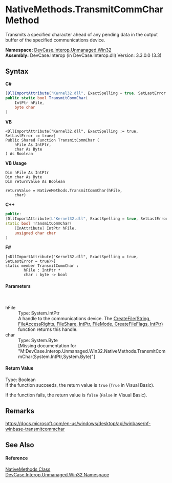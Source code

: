 # NativeMethods.TransmitCommChar Method 
 

Transmits a specified character ahead of any pending data in the output buffer of the specified communications device.

**Namespace:**&nbsp;<a href="N_DevCase_Interop_Unmanaged_Win32">DevCase.Interop.Unmanaged.Win32</a><br />**Assembly:**&nbsp;DevCase.Interop (in DevCase.Interop.dll) Version: 3.3.0.0 (3.3)

## Syntax

**C#**<br />
``` C#
[DllImportAttribute("Kernel32.dll", ExactSpelling = true, SetLastError = true)]
public static bool TransmitCommChar(
	IntPtr hFile,
	byte char
)
```

**VB**<br />
``` VB
<DllImportAttribute("Kernel32.dll", ExactSpelling := true, SetLastError := true>]
Public Shared Function TransmitCommChar ( 
	hFile As IntPtr,
	char As Byte
) As Boolean
```

**VB Usage**<br />
``` VB Usage
Dim hFile As IntPtr
Dim char As Byte
Dim returnValue As Boolean

returnValue = NativeMethods.TransmitCommChar(hFile, 
	char)
```

**C++**<br />
``` C++
public:
[DllImportAttribute(L"Kernel32.dll", ExactSpelling = true, SetLastError = true)]
static bool TransmitCommChar(
	[InAttribute] IntPtr hFile, 
	unsigned char char
)
```

**F#**<br />
``` F#
[<DllImportAttribute("Kernel32.dll", ExactSpelling = true, SetLastError = true)>]
static member TransmitCommChar : 
        hFile : IntPtr * 
        char : byte -> bool 

```


#### Parameters
&nbsp;<dl><dt>hFile</dt><dd>Type: System.IntPtr<br />A handle to the communications device. The <a href="M_DevCase_Interop_Unmanaged_Win32_NativeMethods_CreateFile">CreateFile(String, FileAccessRights, FileShare, IntPtr, FileMode, CreateFileFlags, IntPtr)</a> function returns this handle.</dd><dt>char</dt><dd>Type: System.Byte<br />\[Missing <param name="char"/> documentation for "M:DevCase.Interop.Unmanaged.Win32.NativeMethods.TransmitCommChar(System.IntPtr,System.Byte)"\]</dd></dl>

#### Return Value
Type: Boolean<br />If the function succeeds, the return value is `true` (`True` in Visual Basic). 

 If the function fails, the return value is `false` (`False` in Visual Basic).

## Remarks
<a href="https://docs.microsoft.com/en-us/windows/desktop/api/winbase/nf-winbase-transmitcommchar" target="_blank">https://docs.microsoft.com/en-us/windows/desktop/api/winbase/nf-winbase-transmitcommchar</a>

## See Also


#### Reference
<a href="T_DevCase_Interop_Unmanaged_Win32_NativeMethods">NativeMethods Class</a><br /><a href="N_DevCase_Interop_Unmanaged_Win32">DevCase.Interop.Unmanaged.Win32 Namespace</a><br />